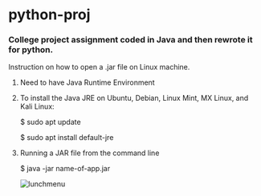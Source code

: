 # python-proj

<h3>College project assignment coded in Java and then rewrote it for python.</h3>

Instruction on how to open a .jar file on Linux machine.

1. Need to have Java Runtime Environment
2. To install the Java JRE on Ubuntu, Debian, Linux Mint, MX Linux, and Kali Linux:
     <p>$ sudo apt update</p>
     <p>$ sudo apt install default-jre</p>
3. Running a JAR file from the command line
     <p>$ java -jar name-of-app.jar</p>

   ![lunchmenu](https://github.com/user-attachments/assets/84946eac-6f69-4b72-b710-c4360a4de87b)

